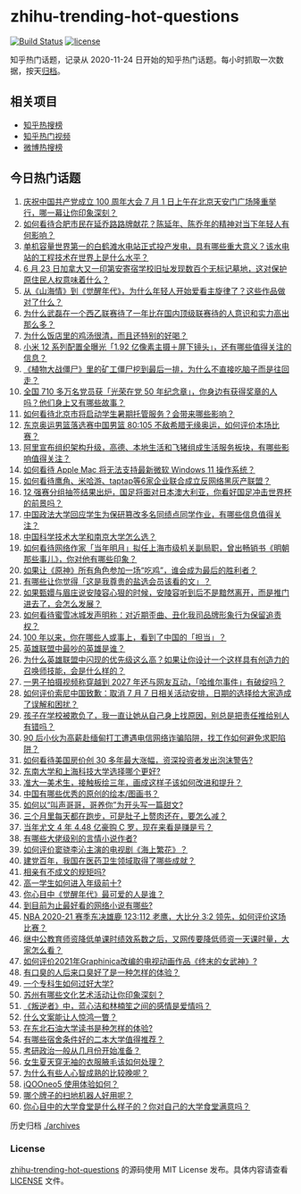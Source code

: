 # zhihu-trending-hot-questions

[![Build Status](https://github.com/justjavac/zhihu-trending-hot-questions/workflows/ci/badge.svg?branch=master)](https://github.com/justjavac/zhihu-trending-hot-questions/actions)
[![license](https://img.shields.io/github/license/justjavac/zhihu-trending-hot-questions)](https://github.com/justjavac/zhihu-trending-hot-questions/blob/master/LICENSE)

知乎热门话题，记录从 2020-11-24 日开始的知乎热门话题。每小时抓取一次数据，按天[归档](./archives)。

## 相关项目

- [知乎热搜榜](https://github.com/justjavac/zhihu-trending-top-search)
- [知乎热门视频](https://github.com/justjavac/zhihu-trending-hot-video)
- [微博热搜榜](https://github.com/justjavac/weibo-trending-hot-search)

## 今日热门话题

<!-- BEGIN -->
<!-- 最后更新时间 Sat Jul 03 2021 01:13:09 GMT+0800 (China Standard Time) -->

1. [庆祝中国共产党成立 100 周年大会 7 月 1
   日上午在北京天安门广场隆重举行，哪一幕让你印象深刻？](https://www.zhihu.com/question/469219832)
2. [如何看待合肥市民在延乔路路牌献花？陈延年、陈乔年的精神对当下年轻人有何影响？](https://www.zhihu.com/question/469128325)
3. [单机容量世界第一的白鹤滩水电站正式投产发电，具有哪些重大意义？该水电站的工程技术在世界上是什么水平？](https://www.zhihu.com/question/468406905)
4. [6 月 23
   日加拿大又一印第安寄宿学校旧址发现数百个无标记墓地，这对保护原住民人权意味着什么？](https://www.zhihu.com/question/466975825)
5. [从《山海情》到《觉醒年代》，为什么年轻人开始爱看主旋律了？这些作品做对了什么？](https://www.zhihu.com/question/469250416)
6. [为什么武磊在一个西乙联赛待了一年比在国内顶级联赛待的人意识和实力高出那么多？](https://www.zhihu.com/question/465328241)
7. [为什么饭店里的鸡汤很清，而且还特别的好喝？](https://www.zhihu.com/question/437783371)
8. [小米 12 系列配置全曝光「1.92
   亿像素主摄＋屏下镜头」，还有哪些值得关注的信息？](https://www.zhihu.com/question/468724694)
9. [《植物大战僵尸》里的矿工僵尸挖到最后一排，为什么不直接吃脑子而是往回走？](https://www.zhihu.com/question/389957504)
10. [全国 710 多万名党员获「光荣在党 50
    年纪念章」，你身边有获得奖章的人吗？他们身上又有哪些故事？](https://www.zhihu.com/question/469220759)
11. [如何看待北京市将启动学生暑期托管服务？会带来哪些影响？](https://www.zhihu.com/question/469489339)
12. [东京奥运男篮落选赛中国男篮 80:105
    不敌希腊无缘奥运，如何评价本场比赛？](https://www.zhihu.com/question/469450593)
13. [阿里宣布组织架构升级，高德、本地生活和飞猪组成生活服务板块，有哪些影响值得关注？](https://www.zhihu.com/question/469485942)
14. [如何看待 Apple Mac 将无法支持最新微软 Windows 11
    操作系统？](https://www.zhihu.com/question/468831434)
15. [如何看待鹰角、米哈游、taptap等6家企业联合成立反网络黑灰产联盟？](https://www.zhihu.com/question/469151321)
16. [12
    强赛分组抽签结果出炉，国足将面对日本澳大利亚，你看好国足冲击世界杯的前景吗？](https://www.zhihu.com/question/469309297)
17. [中国政法大学回应学生为保研篡改多名同绩点同学作业，有哪些信息值得关注？](https://www.zhihu.com/question/468030220)
18. [中国科学技术大学和南京大学怎么选？](https://www.zhihu.com/question/467774201)
19. [如何看待网络作家「当年明月」拟任上海市级机关副局职，曾出畅销书《明朝那些事儿》，你对他有哪些印象？](https://www.zhihu.com/question/469586087)
20. [如果让《原神》所有角色参加一场“吃鸡”，谁会成为最后的胜利者？](https://www.zhihu.com/question/467989699)
21. [有哪些让你觉得「这是我尊贵的盐选会员该看的文」？](https://www.zhihu.com/question/469477579)
22. [如果甄嬛与眉庄说安陵容心狠的时候，安陵容听到后不是黯然离开，而是推门进去了，会怎么发展？](https://www.zhihu.com/question/467899688)
23. [如何看待蜜雪冰城发声明称：对近期歪曲、丑化我司品牌形象行为保留追责权？](https://www.zhihu.com/question/469115341)
24. [100 年以来，你在哪些人或事上，看到了中国的「担当」？](https://www.zhihu.com/question/469083054)
25. [英雄联盟中最吵的英雄是谁？](https://www.zhihu.com/question/463184822)
26. [为什么英雄联盟中闪现的优先级这么高？如果让你设计一个这样具有创造力的召唤师技能，会是什么样的？](https://www.zhihu.com/question/462353798)
27. [一男子拍摄视频称穿越到 2027
    年还与网友互动，「哈维尔事件」有破绽吗？](https://www.zhihu.com/question/466675842)
28. [如何评价索尼中国致歉：取消 7 月 7
    日相关活动安排，日期的选择给大家造成了误解和困扰？](https://www.zhihu.com/question/469292670)
29. [孩子在学校被欺负了，我一直让她从自己身上找原因，别总是把责任推给别人有错吗？](https://www.zhihu.com/question/467309194)
30. [90
    后小伙为高薪赴缅甸打工遭遇电信网络诈骗陷阱，找工作如何避免求职陷阱？](https://www.zhihu.com/question/468736941)
31. [如何看待美国房价创 30 多年最大涨幅，资深投资者发出泡沫警告?](https://www.zhihu.com/question/468992825)
32. [东南大学和上海科技大学选择哪个更好?](https://www.zhihu.com/question/467273175)
33. [准大一美术生，接触板绘三年，画成这样子该如何改进和提升？](https://www.zhihu.com/question/468285218)
34. [中国有哪些优秀的原创的绘本/图画书？](https://www.zhihu.com/question/54945285)
35. [如何以“叫声哥哥，哥养你”为开头写一篇甜文?](https://www.zhihu.com/question/466162447)
36. [三个月里每天都在跑步，可是肚子上赘肉还在，要怎么减？](https://www.zhihu.com/question/30622462)
37. [当年尤文 4 年 4.48 亿豪购 C 罗，现在来看是赚是亏？](https://www.zhihu.com/question/460546114)
38. [有哪些大佬级别的言情小说作者?](https://www.zhihu.com/question/323889571)
39. [如何评价窦骁李沁主演的电视剧《海上繁花》？](https://www.zhihu.com/question/466748640)
40. [建党百年，我国在医药卫生领域取得了哪些成就？](https://www.zhihu.com/question/468756547)
41. [相亲有不成文的规矩吗?](https://www.zhihu.com/question/453068049)
42. [高一学生如何进入年级前十?](https://www.zhihu.com/question/426078063)
43. [你心目中《觉醒年代》最可爱的人是谁？](https://www.zhihu.com/question/461358216)
44. [到目前为止最好看的网络小说有哪些?](https://www.zhihu.com/question/309401257)
45. [NBA 2020-21 赛季东决雄鹿 123:112 老鹰，大比分 3:2
    领先，如何评价这场比赛？](https://www.zhihu.com/question/469442531)
46. [继中公教育师资降低单课时绩效系数之后，又网传要降低师资一天课时量，大家怎么看？](https://www.zhihu.com/question/468896563)
47. [如何评价2021年Graphinica改编的电视动画作品《终末的女武神》?](https://www.zhihu.com/question/464238824)
48. [有口臭的人后来口臭好了是一种怎样的体验？](https://www.zhihu.com/question/39027318)
49. [一个专科生如何过好大学?](https://www.zhihu.com/question/465577553)
50. [苏州有哪些文化艺术活动让你印象深刻？](https://www.zhihu.com/question/468763984)
51. [《叛逆者》中，蓝心洁和林楠笙之间的感情是爱情吗？](https://www.zhihu.com/question/468148621)
52. [什么文案能让人惊鸿一瞥？](https://www.zhihu.com/question/451181423)
53. [在东北石油大学读书是种怎样的体验?](https://www.zhihu.com/question/456776209)
54. [有哪些宿舍条件好的二本大学值得推荐？](https://www.zhihu.com/question/405920733)
55. [考研政治一般从几月份开始准备？](https://www.zhihu.com/question/378053241)
56. [女生夏天穿无袖的衣服腋毛该如何处理？](https://www.zhihu.com/question/49147353)
57. [为什么有些人心智成熟的比较晚呢？](https://www.zhihu.com/question/283077831)
58. [iQOOneo5 使用体验如何？](https://www.zhihu.com/question/453142804)
59. [哪个牌子的扫地机器人好用呢？](https://www.zhihu.com/question/278037886)
60. [你心目中的大学食堂是什么样子的？你对自己的大学食堂满意吗？](https://www.zhihu.com/question/468413171)

<!-- END -->

历史归档 [./archives](./archives)

### License

[zhihu-trending-hot-questions](https://github.com/justjavac/zhihu-trending-hot-questions)
的源码使用 MIT License 发布。具体内容请查看 [LICENSE](./LICENSE) 文件。
